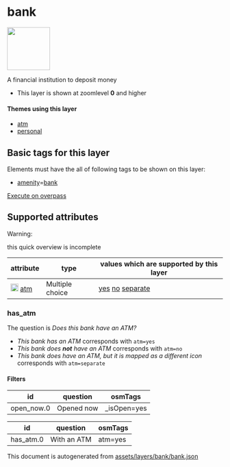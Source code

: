 

 bank 
======



<img src='https://mapcomplete.osm.be/circle:white;./assets/layers/bank/bank.svg' height="100px"> 

A financial institution to deposit money






  - This layer is shown at zoomlevel **0** and higher




#### Themes using this layer 





  - [atm](https://mapcomplete.osm.be/atm)
  - [personal](https://mapcomplete.osm.be/personal)




 Basic tags for this layer 
---------------------------



Elements must have the all of following tags to be shown on this layer:



  - <a href='https://wiki.openstreetmap.org/wiki/Key:amenity' target='_blank'>amenity</a>=<a href='https://wiki.openstreetmap.org/wiki/Tag:amenity%3Dbank' target='_blank'>bank</a>


[Execute on overpass](http://overpass-turbo.eu/?Q=%5Bout%3Ajson%5D%5Btimeout%3A90%5D%3B(%20%20%20%20nwr%5B%22amenity%22%3D%22bank%22%5D(%7B%7Bbbox%7D%7D)%3B%0A)%3Bout%20body%3B%3E%3Bout%20skel%20qt%3B)



 Supported attributes 
----------------------



Warning: 

this quick overview is incomplete



attribute | type | values which are supported by this layer
----------- | ------ | ------------------------------------------
[<img src='https://mapcomplete.osm.be/assets/svg/statistics.svg' height='18px'>](https://taginfo.openstreetmap.org/keys/atm#values) [atm](https://wiki.openstreetmap.org/wiki/Key:atm) | Multiple choice | [yes](https://wiki.openstreetmap.org/wiki/Tag:atm%3Dyes) [no](https://wiki.openstreetmap.org/wiki/Tag:atm%3Dno) [separate](https://wiki.openstreetmap.org/wiki/Tag:atm%3Dseparate)




### has_atm 



The question is  *Does this bank have an ATM?*





  - *This bank has an ATM*  corresponds with  `atm=yes`
  - *This bank does <b>not</b> have an ATM*  corresponds with  `atm=no`
  - *This bank does have an ATM, but it is mapped as a different icon*  corresponds with  `atm=separate`




#### Filters 





id | question | osmTags
---- | ---------- | ---------
open_now.0 | Opened now | _isOpen=yes




id | question | osmTags
---- | ---------- | ---------
has_atm.0 | With an ATM | atm=yes
 

This document is autogenerated from [assets/layers/bank/bank.json](https://github.com/pietervdvn/MapComplete/blob/develop/assets/layers/bank/bank.json)